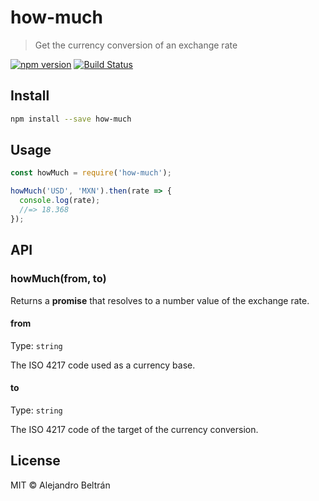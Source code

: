 # how-much

> Get the currency conversion of an exchange rate

[![npm version](https://img.shields.io/npm/v/how-much.svg)](https://npmjs.org/package/how-much)
[![Build Status](https://img.shields.io/travis/alebelcor/how-much/master.svg)](https://travis-ci.org/alebelcor/how-much)

## Install

```bash
npm install --save how-much
```

## Usage

```js
const howMuch = require('how-much');

howMuch('USD', 'MXN').then(rate => {
  console.log(rate);
  //=> 18.368
});
```

## API

### howMuch(from, to)

Returns a **promise** that resolves to a number value of the exchange rate.

#### from

Type: `string`

The ISO 4217 code used as a currency base.

#### to

Type: `string`

The ISO 4217 code of the target of the currency conversion.

## License

MIT © Alejandro Beltrán
